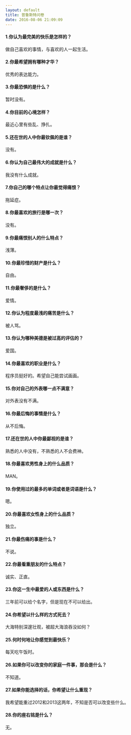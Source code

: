 ```yaml
---
layout: default
title: 普鲁斯特问卷
date: 2016-08-06 21:09:09
---
```


#### 1.你认为最完美的快乐是怎样的？
做自己喜欢的事情，与喜欢的人一起生活。

#### 2.你最希望拥有哪种才华？
优秀的表达能力。
<!-- more -->
#### 3.你最恐惧的是什么？
暂时没有。

#### 4.你目前的心境怎样？
最近心里有些乱、挣扎。

#### 5.还在世的人中你最钦佩的是谁？
没有。

#### 6.你认为自己最伟大的成就是什么？
我没有什么成就。

#### 7.你自己的哪个特点让你最觉得痛恨？
拖延症。

#### 8.你最喜欢的旅行是哪一次？
没有。

#### 9.你最痛恨别人的什么特点？
浅薄。

#### 10.你最珍惜的财产是什么？
自由。

#### 11.你最奢侈的是什么？
爱情。

#### 12.你认为程度最浅的痛苦是什么？
被人骂。

#### 13.你认为哪种美德是被过高的评估的？
爱国。

#### 14.你最喜欢的职业是什么？
程序员挺好的。希望自己能尝试画画。

#### 15.你对自己的外表哪一点不满意？
对外表没有不满。

#### 16.你最后悔的事情是什么？
从不后悔。

#### 17.还在世的人中你最鄙视的是谁？
熟悉的人中没有，不熟悉的人不会费神。

#### 18.你最喜欢男性身上的什么品质？
MAN。

#### 19.你使用过的最多的单词或者是词语是什么？
嗯。

#### 20.你最喜欢女性身上的什么品质？
独立。

#### 21.你最伤痛的事是什么？
不说。

#### 22.你最看重朋友的什么特点？
诚实、正直。

#### 23.你这一生中最爱的人或东西是什么？
三年前可以给个名字，但是现在不可以给出。

#### 24.你希望以什么样的方式死去？
大海特别深邃壮观，被超大海浪吞没如何？

#### 25.何时何地让你感觉到最快乐？
每天吃午饭时。

#### 26.如果你可以改变你的家庭一件事，那会是什么？
不知道。

#### 27.如果你能选择的话，你希望让什么重现？
我希望能重过2012和2013这两年，不知是否可以改变些什么。

#### 28.你的座右铭是什么？
无。
